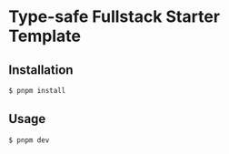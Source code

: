 # Type-safe Fullstack Starter Template

## Installation

```sh
$ pnpm install
```

## Usage

```sh
$ pnpm dev
```

